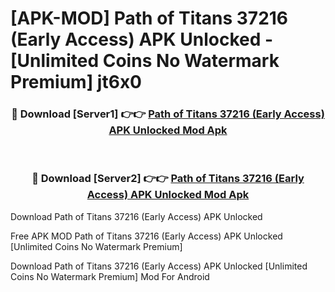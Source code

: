 # [APK-MOD] Path of Titans 37216 (Early Access) APK Unlocked - [Unlimited Coins No Watermark Premium] jt6x0



<div align="center">
<h3>🔴 Download [Server1] 👉👉 <a href="https://momento.my/?title=Path_of_Titans_37216_(Early_Access)_APK_Unlocked">Path of Titans 37216 (Early Access) APK Unlocked Mod Apk</a></h3><br>

<h3>🔴 Download [Server2] 👉👉 <a href="https://momento.my/?title=Path_of_Titans_37216_(Early_Access)_APK_Unlocked">Path of Titans 37216 (Early Access) APK Unlocked Mod Apk</a></h3>
</div>



Download Path of Titans 37216 (Early Access) APK Unlocked 

Free APK MOD Path of Titans 37216 (Early Access) APK Unlocked [Unlimited Coins No Watermark Premium]

Download Path of Titans 37216 (Early Access) APK Unlocked [Unlimited Coins No Watermark Premium] Mod For Android
